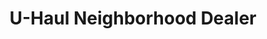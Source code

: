 ---
title: "U-Haul Neighborhood Dealer"
url: /benson/u-haul-neighborhood-dealer/
shop: Kramladen
---